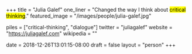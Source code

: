 +++
title = "Julia Galef"
one_liner = "Changed the way I think about <mark>critical thinking</mark>."
featured_image = "/images/people/julia-galef.jpg"

piles = ["critical-thinking", "dialogue"]
twitter = "juliagalef"
website = "https://juliagalef.com"
wikipedia = ""

date = 2018-12-26T13:01:15-08:00
draft = false
layout = "person"
+++
